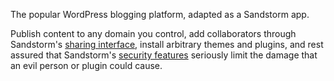 The popular WordPress blogging platform, adapted as a Sandstorm app.

Publish content to any domain you control,
add collaborators through Sandstorm's
[sharing interface](https://blog.sandstorm.io/news/2015-05-05-delegation-is-the-cornerstone-of-civilization.html),
install arbitrary themes and plugins,
and rest assured that Sandstorm's
[security features](https://docs.sandstorm.io/en/latest/using/security-practices/)
seriously limit the damage that an evil person or plugin could cause.




